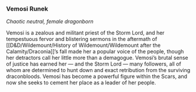 ### Vemosi Runek

_Chaotic neutral, female dragonborn_

Vemosi is a zealous and militant priest of the Storm Lord, and her tempestuous fervor and blistering sermons in the aftermath of [[D&D/Wildemount/History of Wildemount/Wildemount after the Calamity/Draconia]]’s fall made her a popular voice of the people, though her detractors call her little more than a demagogue. Vemosi’s brutal sense of justice has earned her — and the Storm Lord — many followers, all of whom are determined to hunt down and exact retribution from the surviving draconbloods. Vemosi has become a powerful figure within the Scars, and now she seeks to cement her place as a leader of her people.